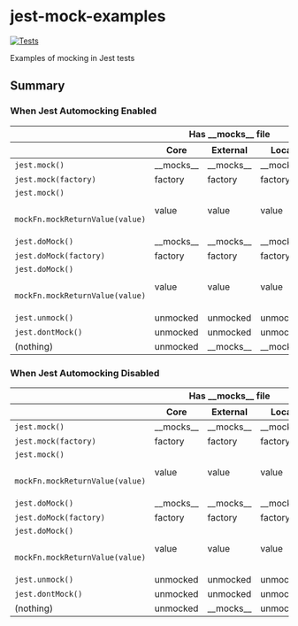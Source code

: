 # jest-mock-examples

[![Tests](https://github.com/wimpyprogrammer/jest-mock-examples/actions/workflows/tests.yml/badge.svg)](https://github.com/wimpyprogrammer/jest-mock-examples/actions/workflows/tests.yml)

Examples of mocking in Jest tests

## Summary

### When Jest Automocking Enabled

<table>
<thead>
  <tr>
    <th></th>
    <th colspan="3"><center>Has __mocks__ file</center></th>
    <th colspan="3"><center>No __mocks__ file</center></th>
  </tr>
  <tr>
    <th></th>
    <th><center>Core</center></th>
    <th><center>External</center></th>
    <th><center>Local</center></th>
    <th><center>Core</center></th>
    <th><center>External</center></th>
    <th><center>Local</center></th>
  </tr>
</thead>
<tbody>
  <tr>
    <td><code>jest.mock()</code></td>
    <td>__mocks__</td>
    <td>__mocks__</td>
    <td>__mocks__</td>
    <td>generated</td>
    <td>generated</td>
    <td>generated</td>
  </tr>
  <tr>
    <td><code>jest.mock(factory)</code></td>
    <td>factory</td>
    <td>factory</td>
    <td>factory</td>
    <td>factory</td>
    <td>factory</td>
    <td>factory</td>
  </tr>
  <tr>
    <td><code>jest.mock()

mockFn.mockReturnValue(value)</code></td>
    <td>value</td>
    <td>value</td>
    <td>value</td>
    <td>value</td>
    <td>value</td>
    <td>value</td>
  </tr>
  <tr>
    <td><code>jest.doMock()</code></td>
    <td>__mocks__</td>
    <td>__mocks__</td>
    <td>__mocks__</td>
    <td>generated</td>
    <td>generated</td>
    <td>generated</td>
  </tr>
  <tr>
    <td><code>jest.doMock(factory)</code></td>
    <td>factory</td>
    <td>factory</td>
    <td>factory</td>
    <td>factory</td>
    <td>factory</td>
    <td>factory</td>
  </tr>
  <tr>
    <td><code>jest.doMock()

mockFn.mockReturnValue(value)</code></td>
    <td>value</td>
    <td>value</td>
    <td>value</td>
    <td>value</td>
    <td>value</td>
    <td>value</td>
  </tr>
  <tr>
    <td><code>jest.unmock()</code></td>
    <td>unmocked</td>
    <td>unmocked</td>
    <td>unmocked</td>
    <td>unmocked</td>
    <td>unmocked</td>
    <td>unmocked</td>
  </tr>
  <tr>
    <td><code>jest.dontMock()</code></td>
    <td>unmocked</td>
    <td>unmocked</td>
    <td>unmocked</td>
    <td>unmocked</td>
    <td>unmocked</td>
    <td>unmocked</td>
  </tr>
  <tr>
    <td>(nothing)</td>
    <td>unmocked</td>
    <td>__mocks__</td>
    <td>__mocks__</td>
    <td>unmocked</td>
    <td>generated</td>
    <td>generated</td>
  </tr>
</tbody>
</table>

### When Jest Automocking Disabled

<table>
<thead>
  <tr>
    <th></th>
    <th colspan="3"><center>Has __mocks__ file</center></th>
    <th colspan="3"><center>No __mocks__ file</center></th>
  </tr>
  <tr>
    <th></th>
    <th><center>Core</center></th>
    <th><center>External</center></th>
    <th><center>Local</center></th>
    <th><center>Core</center></th>
    <th><center>External</center></th>
    <th><center>Local</center></th>
  </tr>
</thead>
<tbody>
  <tr>
    <td><code>jest.mock()</code></td>
    <td>__mocks__</td>
    <td>__mocks__</td>
    <td>__mocks__</td>
    <td>generated</td>
    <td>generated</td>
    <td>generated</td>
  </tr>
  <tr>
    <td><code>jest.mock(factory)</code></td>
    <td>factory</td>
    <td>factory</td>
    <td>factory</td>
    <td>factory</td>
    <td>factory</td>
    <td>factory</td>
  </tr>
  <tr>
    <td><code>jest.mock()

mockFn.mockReturnValue(value)</code></td>
    <td>value</td>
    <td>value</td>
    <td>value</td>
    <td>value</td>
    <td>value</td>
    <td>value</td>
  </tr>
  <tr>
    <td><code>jest.doMock()</code></td>
    <td>__mocks__</td>
    <td>__mocks__</td>
    <td>__mocks__</td>
    <td>generated</td>
    <td>generated</td>
    <td>generated</td>
  </tr>
  <tr>
    <td><code>jest.doMock(factory)</code></td>
    <td>factory</td>
    <td>factory</td>
    <td>factory</td>
    <td>factory</td>
    <td>factory</td>
    <td>factory</td>
  </tr>
  <tr>
    <td><code>jest.doMock()

mockFn.mockReturnValue(value)</code></td>
    <td>value</td>
    <td>value</td>
    <td>value</td>
    <td>value</td>
    <td>value</td>
    <td>value</td>
  </tr>
  <tr>
    <td><code>jest.unmock()</code></td>
    <td>unmocked</td>
    <td>unmocked</td>
    <td>unmocked</td>
    <td>unmocked</td>
    <td>unmocked</td>
    <td>unmocked</td>
  </tr>
  <tr>
    <td><code>jest.dontMock()</code></td>
    <td>unmocked</td>
    <td>unmocked</td>
    <td>unmocked</td>
    <td>unmocked</td>
    <td>unmocked</td>
    <td>unmocked</td>
  </tr>
  <tr>
    <td>(nothing)</td>
    <td>unmocked</td>
    <td>__mocks__</td>
    <td>unmocked</td>
    <td>unmocked</td>
    <td>unmocked</td>
    <td>unmocked</td>
  </tr>
</tbody>
</table>
